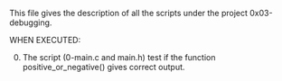 This file gives the description of all the scripts under the project 0x03-debugging.

WHEN EXECUTED:

0. The script (0-main.c and main.h) test if the function positive_or_negative() gives correct output.
